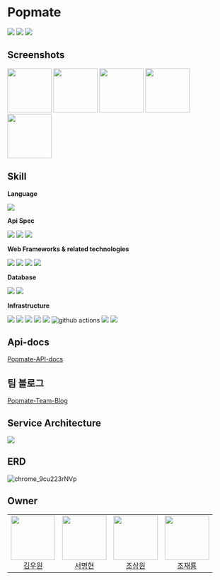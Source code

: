 # Popmate
<p>
<img src="https://img.shields.io/github/issues-pr-closed/bone-stew/popmate-be?color=blueviolet"/>
<img src="https://img.shields.io/github/issues-closed/bone-stew/popmate-be"/>
<img src="https://img.shields.io/github/issues/bone-stew/popmate-be?color=inactive"/>
</p>

## Screenshots

<img width='100px' src="https://github.com/bone-stew/popmate-be/assets/62706048/b9bf5bb4-fa66-4259-88cc-850431e918fa" />
<img width='100px' src="https://github.com/bone-stew/popmate-be/assets/62706048/b887a4d2-403d-4eb9-ab89-e914af8a9026" />
<img width='100px' src="https://github.com/bone-stew/popmate-be/assets/62706048/8a6fa78c-2ddc-4896-b931-2503d4e6b65f" />
<img width='100px' src="https://github.com/bone-stew/popmate-be/assets/62706048/76e43011-44be-40d6-8d9a-c7089762f689" />
<img width='100px' src="https://github.com/bone-stew/popmate-be/assets/62706048/df26baeb-0e2d-4adf-aa9b-bfa5ac7d08d1" />

## Skill

**Language**
<p>
<img src="https://img.shields.io/badge/java-FFF000?style=for-the-badge&logo=java&logoColor=white">
</p>

**Api Spec**
<p>
<img src="https://img.shields.io/badge/Rest Docs-8CA1AF?style=for-the-badge&logo=readthedocs&logoColor=white">
<img src="https://img.shields.io/badge/OpenAPI Spec-6DB33F?style=for-the-badge&logo=swagger&logoColor=white">
<img src="https://img.shields.io/badge/Asciidoctor-E40046?style=for-the-badge&logo=asciidoctor&logoColor=white">
</p>

**Web Frameworks & related technologies**
<p>
<img src="https://img.shields.io/badge/Spring Boot-6DB33F?style=for-the-badge&logo=Spring&logoColor=white"/>
<img src="https://img.shields.io/badge/Spring Security-6DB33F?style=for-the-badge&logo=TypeScript&logoColor=white"/>
<img src="https://img.shields.io/badge/jwt-6DB33F?style=for-the-badge&logo=jwt&logoColor=white">
<img src="https://img.shields.io/badge/gradle-02303A?style=for-the-badge&logo=gradle&logoColor=white">
</p>

**Database**
<p>
<img src="https://img.shields.io/badge/oracle-F80000?style=for-the-badge&logo=oracle&logoColor=orange">
<img src="https://img.shields.io/badge/redis-DC382D?style=for-the-badge&logo=redis&logoColor=orange">
</p>

**Infrastructure**
<p>
<img src="https://img.shields.io/badge/Amazon EC2-FF9900?style=for-the-badge&logo=amazonec2&logoColor=white">
<img src="https://img.shields.io/badge/Jenkins-D24939?style=for-the-badge&logo=jenkins&logoColor=white">
<img src="https://img.shields.io/static/v1?style=for-the-badge&message=RDS&color=527FFF&logo=Amazon+RDS&logoColor=FFFFFF&label=">
<img src="https://img.shields.io/badge/s3-569A31?style=for-the-badge&logo=amazons3&logoColor=white">
<img src="https://img.shields.io/badge/Docker-2496ED?style=for-the-badge&logo=docker&logoColor=white">
<img alt="github actions" src="https://img.shields.io/badge/-Github Actions-2088FF?style=for-the-badge&logo=githubactions&logoColor=white" />
<img src="https://img.shields.io/badge/Amazon DocumentDB-C925D1?style=for-the-badge&logo=amazondocumentdb&logoColor=white">
<img src="https://img.shields.io/badge/Amazon Route53-8C4FFF?style=for-the-badge&logo=amazonroute53&logoColor=white">

</p>

## Api-docs

[Popmate-API-docs](https://popmate.xyz/docs/index.html)

## 팀 블로그

[Popmate-Team-Blog](https://bone-stew.github.io/)

## Service Architecture

<img src="https://github.com/bone-stew/popmate-be/assets/62706048/1f3779df-c043-4820-9090-a17291fce3f1" />

## ERD

<img alt="chrome_9cu223rNVp" src="https://github.com/bone-stew/popmate-be/assets/62706048/78e7c8cc-df6f-4973-90ef-57ab5293f82a">

## Owner

<table>
<tr>
  <td align=center>
  <a href="https://github.com/WoowonKim">
  <img src="https://avatars.githubusercontent.com/u/83275938?v=4" width="100px"  />
  <br/>
  김우원
  </a>
  </td>
 
  <td align=center>
  <a href="https://github.com/sa46lll">
  <img src="https://user-images.githubusercontent.com/62706048/212285826-1c27e691-9e85-4911-af73-83c3541c9617.png" width="100px"  />
  <br/>
  서명현
  </a>
  </td>
  
  <td align=center>
  <a href="https://github.com/swc617">
  <img src="https://avatars.githubusercontent.com/u/40656716?v=4" width="100px"  />
  <br/>
  조상원
  </a>
  </td>
  
  <td align=center>
  <a href="https://github.com/jae-ryong">
  <img src="https://avatars.githubusercontent.com/u/84627396?v=4" width="100px"  />
  <br/>
  조재룡
  </a>
  </td>
</tr>
</table>


